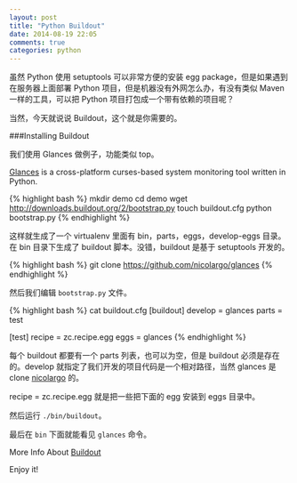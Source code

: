 ```yaml
---
layout: post
title: "Python Buildout"
date: 2014-08-19 22:05
comments: true
categories: python
---
```

虽然 Python 使用 setuptools 可以非常方便的安装 egg package，但是如果遇到在服务器上面部署 Python 项目，但是机器没有外网怎么办，有没有类似 Maven 一样的工具，可以把 Python 项目打包成一个带有依赖的项目呢？

当然，今天就说说 Buildout，这个就是你需要的。

###Installing Buildout

我们使用 Glances 做例子，功能类似 top。

[Glances](http://example.com/ "Title") is a cross-platform curses-based system monitoring tool written in Python.

{% highlight bash %}
mkdir demo
cd demo
wget http://downloads.buildout.org/2/bootstrap.py
touch buildout.cfg
python bootstrap.py
{% endhighlight %}

这样就生成了一个 virtualenv 里面有 bin，parts，eggs，develop-eggs 目录。在 bin 目录下生成了 buildout 脚本。没错，buildout 是基于 setuptools 开发的。

{% highlight bash %}
git clone https://github.com/nicolargo/glances
{% endhighlight %}

然后我们编辑 `bootstrap.py` 文件。

{% highlight bash %}
cat buildout.cfg
[buildout]
develop = glances
parts = test

[test]
recipe = zc.recipe.egg
eggs = glances
{% endhighlight %}

每个 buildout 都要有一个 parts 列表，也可以为空，但是 buildout 必须是存在的。develop 就指定了我们开发的项目代码是一个相对路径，当然 glances 是 clone [nicolargo](https://github.com/nicolargo "Title") 的。

recipe = zc.recipe.egg 就是把一些把下面的 egg 安装到 eggs 目录中。

然后运行 `./bin/buildout`。

最后在 `bin` 下面就能看见 `glances` 命令。

More Info About [Buildout](http://www.buildout.org/en/latest/ "Title")

Enjoy it!
